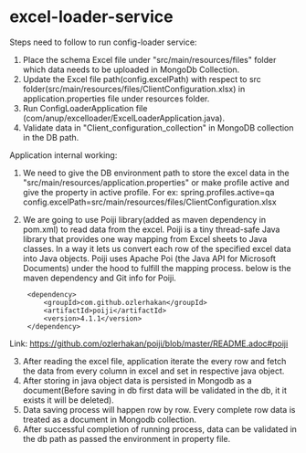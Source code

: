 # excel-loader-service

Steps need to follow to run config-loader service:
1. Place the schema Excel file under "src/main/resources/files" folder which data needs to be uploaded in MongoDb Collection.
2. Update the Excel file path(config.excelPath) with respect to src folder(src/main/resources/files/ClientConfiguration.xlsx) in application.properties file under resources folder.
3. Run ConfigLoaderApplication file (com/anup/excelloader/ExcelLoaderApplication.java).
4. Validate data in "Client_configuration_collection" in MongoDB collection in the DB path.



Application internal working:

1. We need to give the DB environment  path to store the excel data in the "src/main/resources/application.properties" or make profile active and give the property in active profile.
   For ex: spring.profiles.active=qa   
   config.excelPath=src/main/resources/files/ClientConfiguration.xlsx

2. We are going to use Poiji library(added as maven dependency in pom.xml) to read data from the excel.
   Poiji is a tiny thread-safe Java library that provides one way mapping from Excel sheets to Java classes. In a way it lets us convert each row of the specified excel data into Java objects. Poiji uses Apache Poi (the Java API for Microsoft Documents) under the hood to fulfill the mapping process.
   below is the maven dependency and Git info  for Poiji.

        <dependency>
			<groupId>com.github.ozlerhakan</groupId>
			<artifactId>poiji</artifactId>
			<version>4.1.1</version>
		</dependency>
Link: https://github.com/ozlerhakan/poiji/blob/master/README.adoc#poiji

3. After reading the excel file, application iterate the every row and fetch the data from every column in excel and set in respective java object.
4. After storing in java object data is persisted in Mongodb as a document(Before saving in db first data will be validated in the db, it it exists it will be deleted).
5. Data saving process will happen row by row. Every complete row data  is treated as a document in Mongodb collection.
6. After successful completion of running process, data can be validated in the db path as passed the environment in property file.